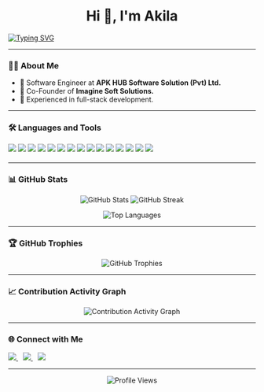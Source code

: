 <h1 align="center">Hi 👋, I'm Akila</h1>

[![Typing SVG](https://readme-typing-svg.demolab.com/?font=Fira+Code&size=24&pause=1000&color=F75C7E&center=true&vCenter=true&width=500&lines=Welcome+to+my+GitHub+profile!;I+build+cool+things+with+code;Let's+innovate+together!+🚀)](https://git.io/typing-svg)

---

### 🧑‍💻 About Me

- 💼 Software Engineer at **APK HUB Software Solution (Pvt) Ltd.**
- 🚀 Co-Founder of **Imagine Soft Solutions.**
- 🔧 Experienced in full-stack development.

---

### 🛠️ Languages and Tools

<p align="left">
  <img src="https://img.shields.io/badge/Java_SE-007396?style=for-the-badge&logo=openjdk&logoColor=white" style="margin-bottom: 5px;"/>
  <img src="https://img.shields.io/badge/Java_EE-EE8000?style=for-the-badge&logo=openjdk&logoColor=white" style="margin-bottom: 5px;"/>
  <img src="https://img.shields.io/badge/React-20232A?style=for-the-badge&logo=react&logoColor=61DAFB" style="margin-bottom: 5px;"/>
  <img src="https://img.shields.io/badge/PHP-777BB4?style=for-the-badge&logo=php&logoColor=white" style="margin-bottom: 5px;"/>
  <img src="https://img.shields.io/badge/JavaScript-F7DF1E?style=for-the-badge&logo=javascript&logoColor=black" style="margin-bottom: 5px;"/>
  <img src="https://img.shields.io/badge/MySQL-4479A1?style=for-the-badge&logo=mysql&logoColor=white" style="margin-bottom: 5px;"/>
  <img src="https://img.shields.io/badge/HTML5-E34F26?style=for-the-badge&logo=html5&logoColor=white" style="margin-bottom: 5px;"/>
  <img src="https://img.shields.io/badge/CSS3-1572B6?style=for-the-badge&logo=css3&logoColor=white" style="margin-bottom: 5px;"/>
  <img src="https://img.shields.io/badge/Bootstrap-7952B3?style=for-the-badge&logo=bootstrap&logoColor=white" style="margin-bottom: 5px;"/>
  <img src="https://img.shields.io/badge/tailwindcss-0052CC?style=for-the-badge&logo=tailwind-css&logoColor=white" style="margin-bottom: 5px;"/>
  <img src="https://img.shields.io/badge/GitHub-181717?style=for-the-badge&logo=github&logoColor=white" style="margin-bottom: 5px;"/>
  <img src="https://img.shields.io/badge/Postman-FF6C37?style=for-the-badge&logo=postman&logoColor=white" style="margin-bottom: 5px;"/>
  <img src="https://img.shields.io/badge/Jira-0052CC?style=for-the-badge&logo=jira&logoColor=white" style="margin-bottom: 5px;"/>
  <img src="https://img.shields.io/badge/Slack-4A154B?style=for-the-badge&logo=slack&logoColor=white" style="margin-bottom: 5px;"/>
  <img src="https://img.shields.io/badge/Trello-0052CC?style=for-the-badge&logo=trello&logoColor=white" style="margin-bottom: 5px;"/>
</p>

---

### 📊 GitHub Stats

<p align="center">
  <img src="https://github-readme-stats.vercel.app/api?username=Akila-Ranasinghe&show_icons=true&theme=radical" alt="GitHub Stats" />
  <img src="https://github-readme-streak-stats.herokuapp.com/?user=Akila-Ranasinghe&theme=radical" alt="GitHub Streak" />
</p>

<p align="center">
  <img src="https://github-readme-stats.vercel.app/api/top-langs/?username=Akila-Ranasinghe&layout=compact&theme=radical&langs_count=10" alt="Top Languages" />
</p>

---

### 🏆 GitHub Trophies

<p align="center">
  <img src="https://github-profile-trophy.vercel.app/?username=Akila-Ranasinghe&theme=radical&margin-w=15&no-bg=true&no-frame=true" alt="GitHub Trophies" />
</p>

---

### 📈 Contribution Activity Graph

<p align="center">
  <img src="https://github-readme-activity-graph.vercel.app/graph?username=Akila-Ranasinghe&theme=tokyo-night&area=true&hide_border=true" alt="Contribution Activity Graph"/>
</p>

---

### 🌐 Connect with Me

<p align="left">
  <a href="https://www.linkedin.com/in/akilaranasinghe" target="_blank" style="margin-right: 10px;">
    <img src="https://img.shields.io/badge/LinkedIn-0077B5?style=for-the-badge&logo=linkedin&logoColor=white"/>
  </a>
  <a href="https://twitter.com/AP_Ranasinghe" target="_blank" style="margin-right: 10px;">
    <img src="https://img.shields.io/badge/X-000000?style=for-the-badge&logo=twitter&logoColor=white"/>
  </a>
  <a href="mailto:wmakilaranasinghe@gmail.com">
    <img src="https://img.shields.io/badge/Gmail-D14836?style=for-the-badge&logo=gmail&logoColor=white"/>
  </a>
</p>

---

<p align="center">
  <img src="https://komarev.com/ghpvc/?username=Akila-Ranasinghe&label=Profile%20views&color=F75C7E&style=flat" alt="Profile Views" />
</p>
